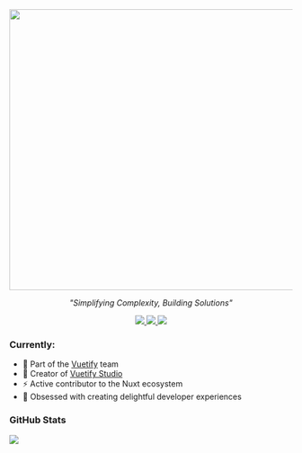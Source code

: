 <div align="center">
  <img width="1500" height="500" alt="Ken Kieu" src="https://github.com/user-attachments/assets/4f6af1c6-aa7c-4a95-b313-3d88b76aecfc" />
    
  *"Simplifying Complexity, Building Solutions"*
</div>

<div align="center">
  <a href="https://twitter.com/kieuminhcanh">
    <img src="https://img.shields.io/badge/Twitter-black?style=for-the-badge&logo=x&logoColor=white" />
  </a>
  <a href="https://www.linkedin.com/in/kieuminhcanh">
    <img src="https://img.shields.io/badge/LinkedIn-black?style=for-the-badge&logo=linkedin&logoColor=white" />
  </a>
  <a href="https://kieuminhcanh.github.io">
    <img src="https://img.shields.io/badge/Website-black?style=for-the-badge&logo=About.me&logoColor=white" />
  </a>
</div>

### Currently:
- 💚 Part of the [Vuetify](https://vuetifyjs.com) team
- 🚀 Creator of [Vuetify Studio](https://studio.vuetifyjs.com/)
- ⚡️ Active contributor to the Nuxt ecosystem
- 🎨 Obsessed with creating delightful developer experiences

### GitHub Stats

<div align="left">
  <img src="https://streak-stats.demolab.com?user=kieuminhcanh&theme=dark&hide_border=true&background=000000" />
</div>
